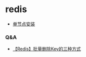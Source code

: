 # redis

- [单节点安装](install/singel.md)

### Q&A

- [【Redis】批量删除Key的三种方式](https://blog.csdn.net/qq_25106373/article/details/115404827)
